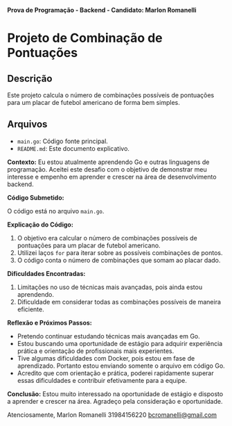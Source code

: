 **Prova de Programação - Backend - Candidato: Marlon Romanelli**

# Projeto de Combinação de Pontuações

## Descrição
Este projeto calcula o número de combinações possíveis de pontuações para um placar de futebol americano de forma bem simples.

## Arquivos
- `main.go`: Código fonte principal.
- `README.md`: Este documento explicativo.

**Contexto:**
Eu estou atualmente aprendendo Go e outras linguagens de programação. Aceitei este desafio com o objetivo de demonstrar meu interesse e empenho em aprender e crescer na área de desenvolvimento backend.

**Código Submetido:**

O código está no arquivo `main.go`.

**Explicação do Código:**
1. O objetivo era calcular o número de combinações possíveis de pontuações para um placar de futebol americano.
2. Utilizei laços `for` para iterar sobre as possíveis combinações de pontos.
3. O código conta o número de combinações que somam ao placar dado.

**Dificuldades Encontradas:**
1. Limitações no uso de técnicas mais avançadas, pois ainda estou aprendendo.
2. Dificuldade em considerar todas as combinações possíveis de maneira eficiente.

**Reflexão e Próximos Passos:**
- Pretendo continuar estudando técnicas mais avançadas em Go.
- Estou buscando uma oportunidade de estágio para adquirir experiência prática e orientação de profissionais mais experientes.
- Tive algumas dificuldades com Docker, pois estou em fase de aprendizado. Portanto estou enviando somente o arquivo em código Go.
- Acredito que com orientação e prática, poderei rapidamente superar essas dificuldades e contribuir efetivamente para a equipe.

**Conclusão:**
Estou muito interessado na oportunidade de estágio e disposto a aprender e crescer na área. Agradeço pela consideração e oportunidade.

Atenciosamente,
Marlon Romanelli
31984156220
bcromanelli@gmail.com
